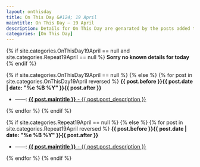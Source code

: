 ```yaml
---
layout: onthisday
title: On This Day &#124; 19 April
maintitle: On This Day — 19 April
description: Details for On This Day are genarated by the posts added to the website so the content is subject to changes/updates over time.
categories: [On This Day]
---
```


{% if site.categories.OnThisDay19April == null and site.categories.Repeat19April == null %}
<strong>Sorry no known details for today</strong>
{% endif %}

{% if site.categories.OnThisDay19April == null %}
{% else %}
{% for post in site.categories.OnThisDay19April reversed %}
<strong>{{ post.before }}{{ post.date | date: "%e %B %Y" }}{{ post.after }}</strong>
<ul>
<li> ——: <a class="{{ post.class }}" href="{{ post.url }}"><strong>{{ post.maintitle }}</strong> - {{ post.post_description }}</a></li>
</ul>
{% endfor %}
{% endif %}

{% if site.categories.Repeat19April == null %}
{% else %}
{% for post in site.categories.Repeat19April reversed %}
<strong>{{ post.before }}{{ post.date | date: "%e %B %Y" }}{{ post.after }}</strong>
<ul>
<li> ——: <a class="{{ post.class }}" href="{{ post.url }}"><strong>{{ post.maintitle }}</strong> - {{ post.post_description }}</a></li>
</ul>
{% endfor %}
{% endif %}
